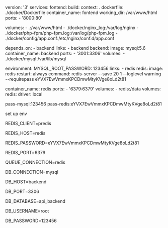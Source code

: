 <p>version: &#39;3&#39; services: fontend: build: context: . dockerfile: ./docker/Dockerfile container_name: fontend working_dir: /var/www/html ports: - &#39;8000:80&#39;</p>

<p>volumes: - .:/var/www/html - ./docker/nginx_log:/var/log/nginx - ./docker/php-fpm/php-fpm.log:/var/log/php-fpm.log - ./docker/config/app.conf:/etc/nginx/conf.d/app.conf</p>

<p>depends_on: - backend links: - backend backend: image: mysql:5.6 container_name: backend ports: - &#39;3001:3306&#39; volumes: - ./docker/mysql:/var/lib/mysql</p>

<p>environment: MYSQL_ROOT_PASSWORD: 123456 links: - redis redis: image: redis restart: always command: redis-server --save 20 1 --loglevel warning --requirepass eYVX7EwVmmxKPCDmwMtyKVge8oLd2t81</p>

<p>container_name: redis ports: - &#39;6379:6379&#39; volumes: - redis:/data volumes: redis: driver: local</p>

<p>pass-mysql:123456 pass-redis:eYVX7EwVmmxKPCDmwMtyKVge8oLd2t81</p>

<p>set up env</p>

<p>REDIS_CLIENT=predis</p>

<p>REDIS_HOST=redis</p>

<p>REDIS_PASSWORD=eYVX7EwVmmxKPCDmwMtyKVge8oLd2t81</p>

<p>REDIS_PORT=6379</p>

<p>QUEUE_CONNECTION=redis</p>

<p>DB_CONNECTION=mysql</p>

<p>DB_HOST=backend</p>

<p>DB_PORT=3306</p>

<p>DB_DATABASE=api_backend</p>

<p>DB_USERNAME=root</p>

<p>DB_PASSWORD=123456</p>